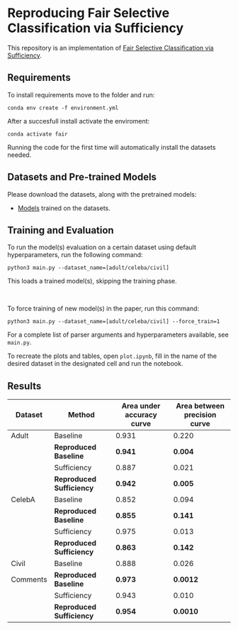 # Reproducing Fair Selective Classification via Sufficiency

This repository is an implementation of [Fair Selective Classification via Sufficiency](https://proceedings.mlr.press/v139/lee21b.html). 

## Requirements

To install requirements move to the folder and run:

```setup
conda env create -f environment.yml
```
After a succesfull install activate the enviroment:

```activate
conda activate fair
```
Running the code for the first time will automatically install the datasets needed.


## Datasets and Pre-trained Models

Please download the datasets, along with the pretrained models:

- [Models](https://drive.google.com/drive/folders/1n8oiE18bKkSpZEUA3jC2Q81H6hW1Mhhh?usp=sharing) trained on the datasets. 


## Training and Evaluation

To run the model(s) evaluation on a certain dataset using default hyperparameters, run the following command:

```
python3 main.py --dataset_name=[adult/celeba/civil]
```
This loads a trained model(s), skipping the training phase. 

<br>

To force training of new model(s) in the paper, run this command:

```train
python3 main.py --dataset_name=[adult/celeba/civil] --force_train=1
```

For a complete list of parser arguments and hyperparameters available, see `main.py`.

To recreate the plots and tables, open `plot.ipynb`, fill in the name of the desired dataset in the designated cell and run the notebook.


## Results
| Dataset  | Method                 | Area under accuracy curve | Area between precision curve |
|----------|------------------------|---------------------------|------------------------------|
| Adult    | Baseline               | 0.931                     | 0.220                        |
|          | **Reproduced Baseline**    | **0.941**                     | **0.004**                       |
|          | Sufficiency            | 0.887                     | 0.021                        |
|          | **Reproduced Sufficiency** | **0.942**                     | **0.005**                        |
| CelebA   | Baseline               | 0.852                     | 0.094                        |
|          | **Reproduced Baseline**    | **0.855**                     | **0.141**                        |
|          | Sufficiency            | 0.975                     | 0.013                        |
|          | **Reproduced Sufficiency** | **0.863**                     | **0.142**                        |
| Civil    | Baseline               | 0.888                     | 0.026                        |
| Comments | **Reproduced Baseline**    | **0.973**                     | **0.0012**                       |
|          | Sufficiency            | 0.943                     | 0.010                        |
|          | **Reproduced Sufficiency** | **0.954**                     | **0.0010**                       |
